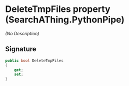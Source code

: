 # DeleteTmpFiles property (SearchAThing.PythonPipe)
_(No Description)_

## Signature
```csharp
public bool DeleteTmpFiles
{
    get;
    set;
}
```

